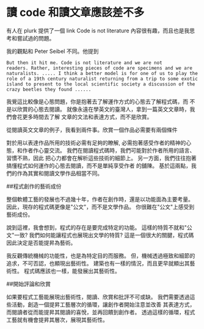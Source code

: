 # 讀 code 和讀文章應該差不多

有人在 plurk 提供了一個 link Code is not literature 內容很有趣，而且也是我思考和嘗試過的問題。

我的觀點和 Peter Seibel 不同。他提到
```
But then it hit me. Code is not literature and we are not
readers. Rather, interesting pieces of code are specimens and we are
naturalists. ..... I think a better model is for one of us to play the
role of a 19th century naturalist returning from a trip to some exotic
island to present to the local scientific society a discussion of the
crazy beetles they found ......
```

我覺這比較像是心態問題，你是抱著去了解運作方式的心態去了解程式碼，而 不是以欣賞的心態去閱讀。 就像永遠在學英文的臺灣人，拿到一篇英文文章時，我們會花更多時間去了解 文章的文法和表達方式，而不是欣賞。

從閱讀英文文章的例子，我看到兩件事。欣賞一個作品必需要有兩個條件

對於用以表達作品所用的技術必需有足夠的瞭解,
必需抱著感受作者的精神的心態，和作者作心靈交流。
我們在閱讀程式碼時，我們可能對於作者所用的語言、習慣不熟，因此 把心力都會在解析這些技術的細節上。 另一方面，我們往往抱著搞懂程式如何運作的心態去閱讀，而不是單純享受作者 的舖陳。 基於這兩點，我們的作為其實和閱讀文學作品相當不同。

##程式創作的藝術成份

整個軟體工藝的發展也不過幾十年，作者在創作時，還是以功能面為主要考量。 因此，現存的程式碼更像是"公文"，而不是文學作品。 你很難在"公文"上感受到藝術成份。

說到這裡，我會想到，程式的存在是要完成特定的功能。 這樣的特質不就和"公文"一致? 我們如何能讓程式也展現出文學的特質? 這是一個很大的關腱，程式碼因此決定是否能提昇為藝術。

我反觀傳統機械的功能性，也是為特定目的而服務。 但，機械透過極致和細節的追求，不可否認，也顯現出藝術性。 建築也有一樣的情況，而且更早就顯出其藝術性。 程式碼應該也一樣，能發展出其藝術性。

##開始評論和欣賞

如果要程式工藝能展現出藝術性，閱讀、欣賞和批評不可或缺。 我們需要透過這些活動，創造一個提昇工藝層次的循環，讓創作者開始注意並改善 其表達方式，而閱讀者從而能提昇其閱讀的喜悅，並再回饋到創作者。 透過這樣的循環，程式工藝就有機會提昇其層次，展現其藝術性。